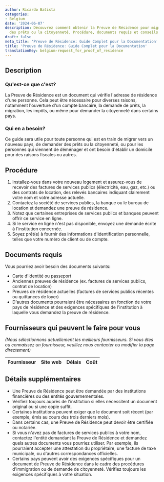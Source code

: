 ```yaml
---
author: Ricardo Batista
categories:
- Belgium
date: '2024-06-07'
description: Découvrez comment obtenir la Preuve de Résidence pour migrer, demander
  des prêts ou la citoyenneté. Procédure, documents requis et conseils utiles inclus.
draft: false
meta_title: 'Preuve de Résidence: Guide Complet pour la Documentation'
title: 'Preuve de Résidence: Guide Complet pour la Documentation'
translationKey: belgium-request_for_proof_of_residence
---
```


## Description
### Qu'est-ce que c'est?
La Preuve de Résidence est un document qui vérifie l'adresse de résidence d'une personne. Cela peut être nécessaire pour diverses raisons, notamment l'ouverture d'un compte bancaire, la demande de prêts, la migration, les impôts, ou même pour demander la citoyenneté dans certains pays.

### Qui en a besoin?
Ce guide sera utile pour toute personne qui est en train de migrer vers un nouveau pays, de demander des prêts ou la citoyenneté, ou pour les personnes qui viennent de déménager et ont besoin d'établir un domicile pour des raisons fiscales ou autres.

## Procédure
1. Installez-vous dans votre nouveau logement et assurez-vous de recevoir des factures de services publics (électricité, eau, gaz, etc.) ou des contrats de location, des relevés bancaires indiquant clairement votre nom et votre adresse actuelle.
2. Contactez la société de services publics, la banque ou le bureau de location et demandez une preuve de résidence.
3. Notez que certaines entreprises de services publics et banques peuvent offrir ce service en ligne.
4. Si le service en ligne n'est pas disponible, envoyez une demande écrite à l'institution concernée.
5. Soyez prêt(e) à fournir des informations d'identification personnelle, telles que votre numéro de client ou de compte.

## Documents requis
Vous pourriez avoir besoin des documents suivants:

- Carte d'identité ou passeport
- Anciennes preuves de résidence (ex. factures de services publics, contrat de location)
- Preuves de résidence actuelles (factures de services publics récentes ou quittances de loyer)
- D'autres documents pourraient être nécessaires en fonction de votre pays de résidence et des exigences spécifiques de l'institution à laquelle vous demandez la preuve de résidence.

## Fournisseurs qui peuvent le faire pour vous

_(Nous sélectionnons actuellement les meilleurs fournisseurs. Si vous êtes ou connaissez un fournisseur, veuillez nous contacter ou modifier la page directement)_

| Fournisseur     |     Site web    |     Délais       |       Coût       |
| --------------- | --------------- |  :-------------: | :-------------: |

## Détails supplémentaires
- Une Preuve de Résidence peut être demandée par des institutions financières ou des entités gouvernementales.
- Vérifiez toujours auprès de l'institution si elles nécessitent un document original ou si une copie suffit.
- Certaines institutions peuvent exiger que le document soit récent (par exemple, émis au cours des trois derniers mois).
- Dans certains cas, une Preuve de Résidence peut devoir être certifiée ou notariée.
- Si vous n'avez pas de factures de services publics à votre nom, contactez l'entité demandant la Preuve de Résidence et demandez quels autres documents vous pourriez utiliser. Par exemple, ils pourraient accepter une attestation du propriétaire, une facture de taxe municipale, ou d'autres correspondances officielles.
- Certains pays peuvent avoir des exigences spécifiques pour un document de Preuve de Résidence dans le cadre des procédures d'immigration ou de demande de citoyenneté. Vérifiez toujours les exigences spécifiques à votre situation.